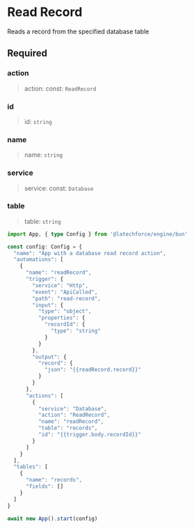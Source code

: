 # Read Record

Reads a record from the specified database table

## Required

### action

>action: const: `ReadRecord`

### id

>id: `string`

### name

>name: `string`

### service

>service: const: `Database`

### table

>table: `string`

```ts
import App, { type Config } from '@latechforce/engine/bun'

const config: Config = {
  "name": "App with a database read record action",
  "automations": [
    {
      "name": "readRecord",
      "trigger": {
        "service": "Http",
        "event": "ApiCalled",
        "path": "read-record",
        "input": {
          "type": "object",
          "properties": {
            "recordId": {
              "type": "string"
            }
          }
        },
        "output": {
          "record": {
            "json": "{{readRecord.record}}"
          }
        }
      },
      "actions": [
        {
          "service": "Database",
          "action": "ReadRecord",
          "name": "readRecord",
          "table": "records",
          "id": "{{trigger.body.recordId}}"
        }
      ]
    }
  ],
  "tables": [
    {
      "name": "records",
      "fields": []
    }
  ]
}

await new App().start(config)
```
